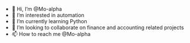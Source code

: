 - 👋 Hi, I’m @Mo-alpha
- 👀 I’m interested in automation
- 🌱 I’m currently learning Python
- 💞️ I’m looking to collaborate on finance and accounting related projects
- 📫 How to reach me @Mo-alpha

<!---
Mo-alpha/Mo-alpha is a ✨ special ✨ repository because its `README.md` (this file) appears on your GitHub profile.
You can click the Preview link to take a look at your changes.
--->
